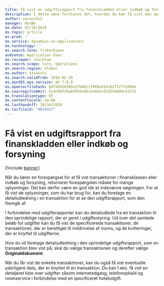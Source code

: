 ```yaml
---
title: Få vist en udgiftsrapport fra finanskladden eller indkøb og forsyning
description: I dette emne forklares det, hvordan du kan få vist den oprindelige udgiftsrapport, som en transaktion fremgår af.
author: saraschi2
manager: AnnBe
ms.date: 02/26/2018
ms.topic: article
ms.prod: ''
ms.service: dynamics-ax-applications
ms.technology: ''
ms.search.form: TrvPerDiems
audience: Application User
ms.reviewer: roschlom
ms.search.scope: Core, Operations
ms.search.region: Global
ms.author: saraschi
ms.search.validFrom: 2016-02-28
ms.dyn365.ops.version: AX 7.0.0
ms.openlocfilehash: b075b926585e27b8811f999e41dcb271277d360e
ms.sourcegitcommit: 5c4c9bf3ba018562d6cb3443c01d550489c415fa
ms.translationtype: HT
ms.contentlocale: da-DK
ms.lasthandoff: 10/16/2020
ms.locfileid: "4074317"
---
```

# <a name="view-an-expense-report-from-general-ledger-or-procurement-and-sourcing"></a>Få vist en udgiftsrapport fra finanskladden eller indkøb og forsyning

[!include [banner](../includes/banner.md)]

Når du kører en forespørgsel for at få vist transaktioner i finansklassen eller indkøb og forsyning, returnerer forespørgslen måske for mange oplysninger. Det kan derfor være en god ide at indsnævre søgningen. For at få vist de oplysninger, som du har brug for, kan du foretage en detailudledning i en transaktion for at se den udgiftsrapport, som den fremgik af.

I forbindelse med udgiftsrapporter kan du detailudlede fra en transaktion til den oprindelige rapport, der er gemt i udgiftsstyring. Ud over det samlede beløb for udgifter kan du få vist de specificerede transaktioner, de transaktioner, der er berettiget til inddrivelse af moms, og de kvitteringer, der er knyttet til udgifterne.

Hvis du vil foretage detailudledning i den oprindelige udgiftsrapport, som en transaktion blev vist på, skal du vælge transaktionen og derefter vælge **Originaldokument**.

Når du får vist de enkelte transaktioner, kan du også få vist eventuelle yderligere data, der er knyttet til en transaktion. Du kan f.eks. få vist en detaljeret liste over udgifter såsom internetadgang, telefonopkald og roomservice i forbindelse med en specificeret hoteludgift.
